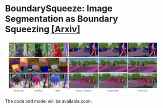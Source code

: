 # BoundarySqueeze: Image Segmentation as Boundary Squeezing [[Arxiv]](https://arxiv.org/pdf/2105.11668.pdf)


![Figure](./fig/test.jpg) 
 

The code and model will be available soon. 
